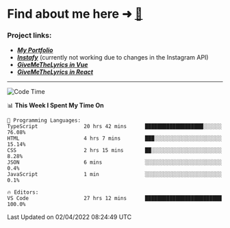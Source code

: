 # Find about me here ➜ [🧑](https://pauabella.dev)

### Project links:
- ***[My Portfolio](https://pauabella.dev)***
- ***[Instafy](https://instafy.me)*** (currently not working due to changes in the Instagram API)
- ***[GiveMeTheLyrics in Vue](https://lyrics.pauabella.dev)***
- ***[GiveMeTheLyrics in React](https://pauabella.dev/GiveMeTheLyrics)***

---
<!--START_SECTION:waka-->
![Code Time](http://img.shields.io/badge/Code%20Time-914%20hrs%2056%20mins-blue)

📊 **This Week I Spent My Time On** 

```text
💬 Programming Languages: 
TypeScript               20 hrs 42 mins      ███████████████████░░░░░░   76.08% 
HTML                     4 hrs 7 mins        ███░░░░░░░░░░░░░░░░░░░░░░   15.14% 
CSS                      2 hrs 15 mins       ██░░░░░░░░░░░░░░░░░░░░░░░   8.28% 
JSON                     6 mins              ░░░░░░░░░░░░░░░░░░░░░░░░░   0.4% 
JavaScript               1 min               ░░░░░░░░░░░░░░░░░░░░░░░░░   0.1%

🔥 Editors: 
VS Code                  27 hrs 12 mins      █████████████████████████   100.0%

```


 Last Updated on 02/04/2022 08:24:49 UTC
<!--END_SECTION:waka-->
